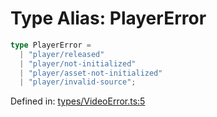 # Type Alias: PlayerError

```ts
type PlayerError = 
  | "player/released"
  | "player/not-initialized"
  | "player/asset-not-initialized"
  | "player/invalid-source";
```

Defined in: [types/VideoError.ts:5](https://github.com/TheWidlarzGroup/react-native-video/blob/af801fa4d9043aca201183cd46f4c2b7b6814b4d/packages/react-native-video/src/core/types/VideoError.ts#L5)
